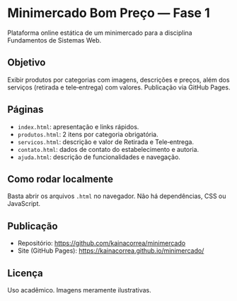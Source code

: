 # Minimercado Bom Preço — Fase 1


Plataforma online estática de um minimercado para a disciplina Fundamentos de Sistemas Web.


## Objetivo
Exibir produtos por categorias com imagens, descrições e preços, além dos serviços (retirada e tele‑entrega) com valores. Publicação via GitHub Pages.


## Páginas
- `index.html`: apresentação e links rápidos.
- `produtos.html`: 2 itens por categoria obrigatória.
- `servicos.html`: descrição e valor de Retirada e Tele‑entrega.
- `contato.html`: dados de contato do estabelecimento e autoria.
- `ajuda.html`: descrição de funcionalidades e navegação.


## Como rodar localmente
Basta abrir os arquivos `.html` no navegador. Não há dependências, CSS ou JavaScript.


## Publicação
- Repositório: https://github.com/kainacorrea/minimercado
- Site (GitHub Pages): https://kainacorrea.github.io/minimercado/


## Licença
Uso acadêmico. Imagens meramente ilustrativas.
